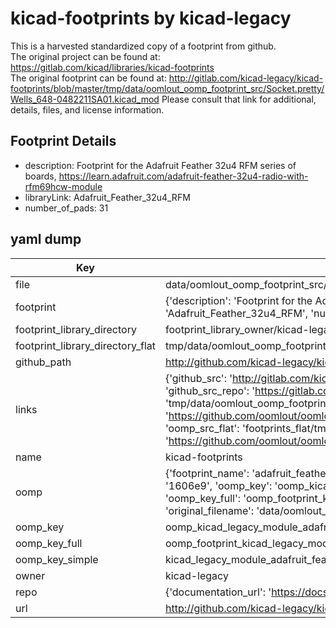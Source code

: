 # kicad-footprints by kicad-legacy  
This is a harvested standardized copy of a footprint from github.  
The original project can be found at:  
https://gitlab.com/kicad/libraries/kicad-footprints  
The original footprint can be found at:
http://gitlab.com/kicad-legacy/kicad-footprints/blob/master/tmp/data/oomlout_oomp_footprint_src/Socket.pretty/Wells_648-0482211SA01.kicad_mod
Please consult that link for additional, details, files, and license information.  
## Footprint Details
* description: Footprint for the Adafruit Feather 32u4 RFM series of boards, https://learn.adafruit.com/adafruit-feather-32u4-radio-with-rfm69hcw-module  
* libraryLink: Adafruit_Feather_32u4_RFM  
* number_of_pads: 31  
## yaml dump  
| Key | Value |  
| --- | --- |  
| file | data/oomlout_oomp_footprint_src/kicad-footprints/Module.pretty/Adafruit_Feather_32u4_RFM.kicad_mod |  
| footprint | {'description': 'Footprint for the Adafruit Feather 32u4 RFM series of boards, https://learn.adafruit.com/adafruit-feather-32u4-radio-with-rfm69hcw-module', 'libraryLink': 'Adafruit_Feather_32u4_RFM', 'number_of_pads': 31} |  
| footprint_library_directory | footprint_library_owner/kicad-legacy_kicad-footprints |  
| footprint_library_directory_flat | tmp/data/oomlout_oomp_footprint_src/footprints_flat/kicad_legacy_module_adafruit_feather_32u4_rfm/working |  
| github_path | http://github.com/kicad-legacy/kicad-footprints/blob/master/tmp/data/oomlout_oomp_footprint_src/Module.pretty/Adafruit_Feather_32u4_RFM.kicad_mod |  
| links | {'github_src': 'http://gitlab.com/kicad-legacy/kicad-footprints/blob/master/tmp/data/oomlout_oomp_footprint_src/Socket.pretty/Wells_648-0482211SA01.kicad_mod', 'github_src_repo': 'https://gitlab.com/kicad/libraries/kicad-footprints', 'oomp_bot': 'tmp/data/oomlout_oomp_footprint_src/footprints/kicad_legacy_module_adafruit_feather_32u4_rfm/working', 'oomp_bot_github': 'https://github.com/oomlout/oomlout_oomp_footprint_bot/tree/main/tmp/data/oomlout_oomp_footprint_src/footprints/kicad_legacy_module_adafruit_feather_32u4_rfm/working', 'oomp_src_flat': 'footprints_flat/tmp/data/oomlout_oomp_footprint_src/footprints_flat/kicad_legacy_module_adafruit_feather_32u4_rfm/working', 'oomp_src_flat_github': 'https://github.com/oomlout/oomlout_oomp_footprint_src/tree/main/tmp/data/oomlout_oomp_footprint_src/footprints_flat/kicad_legacy_module_adafruit_feather_32u4_rfm/working'} |  
| name | kicad-footprints |  
| oomp | {'footprint_name': 'adafruit_feather_32u4_rfm', 'library_name': 'module', 'md5': '1606e992be138674c25aba5acb3eeade', 'md5_10': '1606e992be', 'md5_5': '1606e', 'md5_6': '1606e9', 'oomp_key': 'oomp_kicad_legacy_module_adafruit_feather_32u4_rfm', 'oomp_key_extra': 'oomp_footprint_kicad_legacy_module_adafruit_feather_32u4_rfm', 'oomp_key_full': 'oomp_footprint_kicad_legacy_module_adafruit_feather_32u4_rfm_1606e9', 'oomp_key_simple': 'kicad_legacy_module_adafruit_feather_32u4_rfm', 'original_filename': 'data/oomlout_oomp_footprint_src/kicad-footprints/Module.pretty/Adafruit_Feather_32u4_RFM.kicad_mod', 'owner_name': 'kicad_legacy'} |  
| oomp_key | oomp_kicad_legacy_module_adafruit_feather_32u4_rfm |  
| oomp_key_full | oomp_footprint_kicad_legacy_module_adafruit_feather_32u4_rfm |  
| oomp_key_simple | kicad_legacy_module_adafruit_feather_32u4_rfm |  
| owner | kicad-legacy |  
| repo | {'documentation_url': 'https://docs.github.com/rest/repos/repos#get-a-repository', 'message': 'Not Found'} |  
| url | http://github.com/kicad-legacy/kicad-footprints |  

